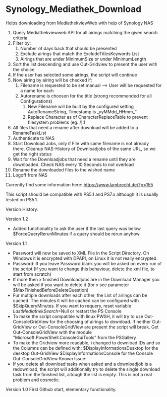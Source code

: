 # Synology_Mediathek_Download
Helps downloading from MediathekviewWeb with help of Synology NAS

1. Query Mediathekviewweb API for all airings matching the given search criteria
2. Filter by:
   1. Number of days back that should be presented
   2. Exclude airings that match the ExcludeTitlesKeywords List
   3. Airings that are under MinimumSize or under MinimumLength
3. Sort the list descending and use Out-Gridview to present the user with the choice
4. If the user has selected some airings, the script will continue
5. Now airing by airing will be checked if:
   1. Filename is requested to be set manual –> User will be requested for a name for each
   2. Autorename is choosen for the title (strong recommended for all Configurations)
      1. New Filename will be built by the configured setting AutoRenameString, Timestamp is „yyMMdd_HHmm_“
      2. Replace Character as of CharacterReplaceTable to prevent filesystem problems (eg. /|:)
6. All files that need a rename after download will be added to a RenameTaskList
7. Authenticate to NAS
8. Start Download Jobs, only if File with same filename is not already there. Cleanup NAS-History of Downloadjobs of the same URL, so we get the right status
9. Wait for the Downloadjobs that need a rename until they are downloaded. Check NAS every 10 Seconds to not overload
10. Rename the downloaded files to the wished name
11. Logoff from NAS


Currently find some information here:
https://www.lambrecht.de/?p=155

This script should be compatible with PS5.1 and PS7.x although it is usually tested on PS5.1.

Version History:

Version 1.2
- Added functionality to ask the user if the last query was below $ForceQueryRerunMinutes if a query should be rerun anyhow

Version 1.1
- Password will now be saved to XML File in the Script Directory. On Windows it is encrypted with DPAPI, on Linux it is not really encrypted.
- Password: If you leave Password blank you will be asked on every run of the script (If you want to change this behaviour, delete the xml file, to start from scratch)
- If more then x finished Downloadjobs are in the Download Manager you will be asked if you want to delete it (for x see parameter $MaxFinishedBeforeDeleteQuestion)
- Fur multiple downloads after each other, the List of airings can be cached. The minutes it will be cached can be configured with $SkipQueryMinutes. If you want to requery, reset variable $LastMediathekSearch=$Null or restart the PS Console
- To make the script compatible with linux PWSH, it will try to use Out-ConsoleGridView for the choosing of airings to download. If neither Out-GridView or Out-ConsoleGridView are present the script will break. Get Out-ConsoleGridView with the module "Microsoft.PowerShell.ConsoleGuiTools" from the PSGallery
- To make the Gridview more readable, i changed to download IDs and so the Columns can be defined with:
  $DisplayInformationsDesktop for the desktop Out-GridView
  $DisplayInformationsConsole for the Console Out-ConsoleGridView
Known Issue:
- If you delete all download tasks when asked and a downloadjob is a redownload, the script will additionally try to delete the single download task from the finished list, altough the list is empty. This is not a real problem and cosmetic.


Version 1.0
First Github start, elementary functionality.

